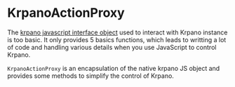 # KrpanoActionProxy

The [krpano javascript interface object](https://krpano.com/docu/js/#interfaceobject) used to interact with Krpano instance is too basic. It only provides 5 basics functions, which leads to writting a lot of code and handling various details when you use JavaScript to control Krpano.

`KrpanoActionProxy` is an encapsulation of the native krpano JS object and provides some methods to simplify the control of Krpano.
